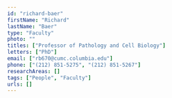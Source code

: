 ```yaml
---
id: "richard-baer"
firstName: "Richard"
lastName: "Baer"
type: "Faculty"
photo: ""
titles: ["Professor of Pathology and Cell Biology"]
letters: ["PhD"]
email: ["rb670@cumc.columbia.edu"]
phone: ["(212) 851-5275", "(212) 851-5267"]
researchAreas: []
tags: ["People", "Faculty"]
urls: []
---
```

